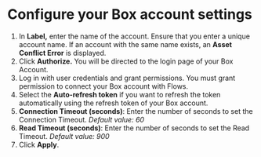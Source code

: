 # Configure your Box account settings

1. In **Label,** enter the name of the account. Ensure that you enter a unique account name.  If an account with the same name exists, an **Asset Conflict Error** is displayed.&#x20;
2. Click **Authorize.** You will be directed to the login page of your Box Account.
3. Log in with user credentials and grant permissions. You must grant permission to connect your Box account with Flows.&#x20;
4. Select the **Auto-refresh token** if you want to refresh the token automatically using the refresh token of your Box account.&#x20;
5. **Connection Timeout (seconds)**: Enter the number of seconds to set the Connection Timeout. _Default value: 60_
6. **Read Timeout (seconds)**: Enter the number of seconds to set the Read Timeout. _Default value: 900_
7. Click **Apply**.
